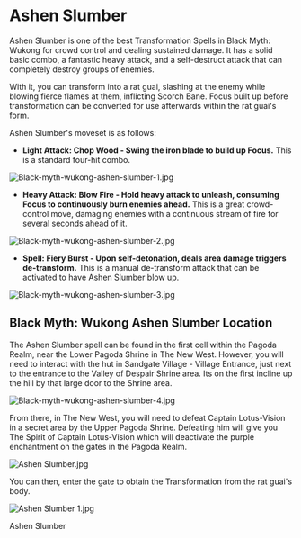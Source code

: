 # Ashen Slumber

Ashen Slumber is one of the best Transformation Spells in Black Myth: Wukong for crowd control and dealing sustained damage. It has a solid basic combo, a fantastic heavy attack, and a self-destruct attack that can completely destroy groups of enemies. 

With it, you can transform into a rat guai, slashing at the enemy while blowing fierce flames at them, inflicting Scorch Bane. Focus built up before transformation can be converted for use afterwards within the rat guai's form. 

Ashen Slumber's moveset is as follows: 

  * **Light Attack: Chop Wood - Swing the iron blade to build up Focus.** This is a standard four-hit combo.

![Black-myth-wukong-ashen-slumber-1.jpg](https://oyster.ignimgs.com/mediawiki/apis.ign.com/black-myth-wukong/6/65/Black-myth-wukong-ashen-slumber-1.jpg)

  * **Heavy Attack: Blow Fire - Hold heavy attack to unleash, consuming Focus to continuously burn enemies ahead.** This is a great crowd-control move, damaging enemies with a continuous stream of fire for several seconds ahead of it. 

![Black-myth-wukong-ashen-slumber-2.jpg](https://oyster.ignimgs.com/mediawiki/apis.ign.com/black-myth-wukong/a/af/Black-myth-wukong-ashen-slumber-2.jpg)

  * **Spell: Fiery Burst - Upon self-detonation, deals area damage triggers de-transform.** This is a manual de-transform attack that can be activated to have Ashen Slumber blow up.

![Black-myth-wukong-ashen-slumber-3.jpg](https://oyster.ignimgs.com/mediawiki/apis.ign.com/black-myth-wukong/a/a5/Black-myth-wukong-ashen-slumber-3.jpg)

## Black Myth: Wukong Ashen Slumber Location

The Ashen Slumber spell can be found in the first cell within the Pagoda Realm, near the Lower Pagoda Shrine in The New West. However, you will need to interact with the hut in Sandgate Village - Village Entrance, just next to the entrance to the Valley of Despair Shrine area. Its on the first incline up the hill by that large door to the Shrine area. 

![Black-myth-wukong-ashen-slumber-4.jpg](https://oyster.ignimgs.com/mediawiki/apis.ign.com/black-myth-wukong/9/96/Black-myth-wukong-ashen-slumber-4.jpg)

From there, in The New West, you will need to defeat Captain Lotus-Vision in a secret area by the Upper Pagoda Shrine. Defeating him will give you The Spirit of Captain Lotus-Vision which will deactivate the purple enchantment on the gates in the Pagoda Realm. 

![Ashen Slumber.jpg](https://oyster.ignimgs.com/mediawiki/apis.ign.com/black-myth-wukong/5/55/Ashen_Slumber.jpg)

You can then, enter the gate to obtain the Transformation from the rat guai's body. 

![Ashen Slumber 1.jpg](https://oyster.ignimgs.com/mediawiki/apis.ign.com/black-myth-wukong/0/0f/Ashen_Slumber_1.jpg)

Ashen Slumber